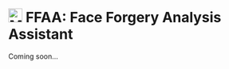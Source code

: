 # <img src="https://cdn-icons-png.flaticon.com/512/1925/1925270.png" alt="My Icon" style="width: 1em; height: 1em;"> FFAA: Face Forgery Analysis Assistant
Coming soon...
